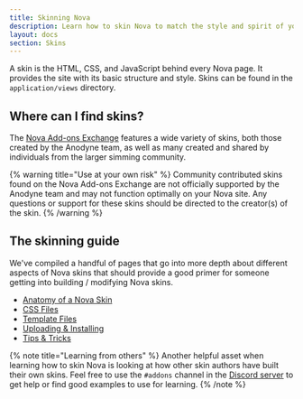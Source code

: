 ```yaml
---
title: Skinning Nova
description: Learn how to skin Nova to match the style and spirit of your game.
layout: docs
section: Skins
---
```


A skin is the HTML, CSS, and JavaScript behind every Nova page. It provides the site with its basic structure and style. Skins can be found in the `application/views` directory.

## Where can I find skins?

The [Nova Add-ons Exchange](https://anodyne-productions.com/addons) features a wide variety of skins, both those created by the Anodyne team, as well as many created and shared by individuals from the larger simming community.

{% warning title="Use at your own risk" %}
Community contributed skins found on the Nova Add-ons Exchange are not officially supported by the Anodyne team and may not function optimally on your Nova site. Any questions or support for these skins should be directed to the creator(s) of the skin.
{% /warning %}

## The skinning guide

We've compiled a handful of pages that go into more depth about different aspects of Nova skins that should provide a good primer for someone getting into building / modifying Nova skins.

- [Anatomy of a Nova Skin](/docs/2.7/skins/anatomy)
- [CSS Files](/docs/2.7/skins/css)
- [Template Files](/docs/2.7/skins/templates)
- [Uploading & Installing](/docs/2.7/skins/installation)
- [Tips & Tricks](/docs/2.7/skins/tips)

{% note title="Learning from others" %}
Another helpful asset when learning how to skin Nova is looking at how other skin authors have built their own skins. Feel free to use the `#addons` channel in the [Discord server](https://discord.gg/7WmKUks) to get help or find good examples to use for learning.
{% /note %}
